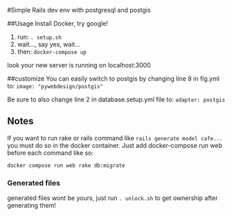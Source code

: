 #Simple Rails dev env with postgresql and postgis

##Usage
Install Docker, try google!

1. run:
`. setup.sh`
1. wait..., say yes, wait...
1. then:
`docker-compose up`

look your new server is running on localhost:3000

##customize
You can easily switch to postgis by changing line 8 in fig.yml to:
`image: "pywebdesign/postgis"`

Be sure to also change line 2 in database.setup.yml file to:
`adapter: postgis`

## Notes
If you want to run rake or rails command like `rails generate model cafe...` you must do so in the docker container. Just add docker-compose run web before each command like so:

`docker compose run web rake db:migrate`

### Generated files
generated files wont be yours, just run `. unlock.sh` to get ownership after generating them!
